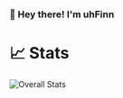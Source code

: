 ### 👋 Hey there! I'm uhFinn

<!--
A bit about me:
- **Languages**: Java, Javascript, Python
-->
# 📈 Stats
![Overall Stats](https://github-readme-stats.vercel.app/api?username=uhFinn&count_private=true&show_icons=true&hide=contribs)
<!--
**uhFinn/uhFinn** is a ✨ _special_ ✨ repository because its `README.md` (this file) appears on your GitHub profile.

Here are some ideas to get you started:

- 🔭 I’m currently working on ...
- 🌱 I’m currently learning ...
- 👯 I’m looking to collaborate on ...
- 🤔 I’m looking for help with ...
- 💬 Ask me about ...
- 📫 How to reach me: ...
- 😄 Pronouns: ...
- ⚡ Fun fact: ...
-->
